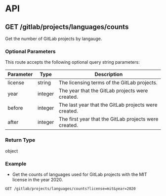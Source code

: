 # API

## GET /gitlab/projects/languages/counts

Get the number of GitLab projects by langauge.

### Optional Parameters

This route accepts the following optional query string parameters:

| Parameter | Type | Description |
| --- | --- | --- |
| license | string | The licensing terms of the GitLab projects. |
| year | integer | The year that the GitLab projects were created. |
| before | integer | The last year that the GitLab projects were created. |
| after | integer | The first year that the GitLab projects were created. |

### Return Type

object

### Example

- Get the counts of languages used for GitLab projects with the MIT license in the year 2020.
```
GET /gitlab/projects/languages/counts?license=mit&year=2020
```